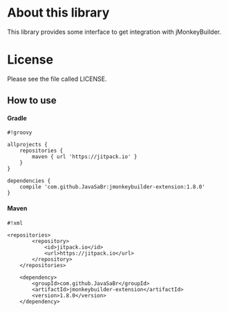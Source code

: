 # About this library #
This library provides some interface to get integration with jMonkeyBuilder.

# License #
Please see the file called LICENSE.

## How to use

#### Gradle

```
#!groovy

allprojects {
    repositories {
        maven { url 'https://jitpack.io' }
    }
}

dependencies {
    compile 'com.github.JavaSaBr:jmonkeybuilder-extension:1.8.0'
}
```

#### Maven

```
#!xml

<repositories>
        <repository>
            <id>jitpack.io</id>
            <url>https://jitpack.io</url>
        </repository>
    </repositories>

    <dependency>
        <groupId>com.github.JavaSaBr</groupId>
        <artifactId>jmonkeybuilder-extension</artifactId>
        <version>1.8.0</version>
    </dependency>
```